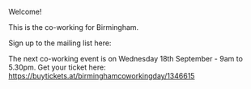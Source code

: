 Welcome!

This is the co-working for Birmingham. 

Sign up to the mailing list here: 

The next co-working event is on Wednesday 18th September - 9am to 5.30pm. Get your ticket here: https://buytickets.at/birminghamcoworkingday/1346615
